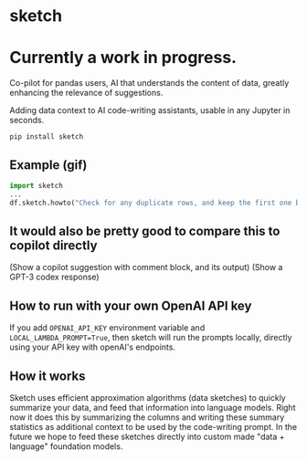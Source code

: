 # sketch

# Currently a work in progress.

Co-pilot for pandas users, AI that understands the content of data, greatly enhancing the relevance of suggestions. 

Adding data context to AI code-writing assistants, usable in any Jupyter in seconds.

```
pip install sketch
```

## Example (gif) 
```python
import sketch
...
df.sketch.howto("Check for any duplicate rows, and keep the first one based on the time feature")
```

## It would also be pretty good to compare this to copilot directly
(Show a copilot suggestion with comment block, and its output)
(Show a GPT-3 codex response)

## How to run with your own OpenAI API key

If you add `OPENAI_API_KEY` environment variable and `LOCAL_LAMBDA_PROMPT=True`, then sketch will run the prompts locally, directly using your API key with openAI's endpoints. 

## How it works

Sketch uses efficient approximation algorithms (data sketches) to quickly summarize your data, and feed that information into language models. Right now it does this by summarizing the columns and writing these summary statistics as additional context to be used by the code-writing prompt. In the future we hope to feed these sketches directly into custom made "data + language" foundation models. 

